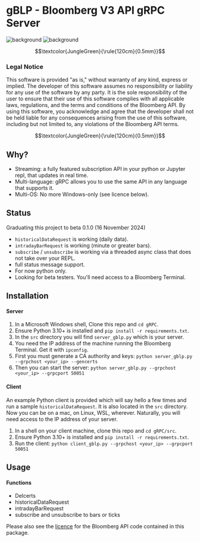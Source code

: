 # gBLP - Bloomberg V3 API gRPC Server

![background](images/finvids.gif#gh-dark-mode-only)
![background](images/finvids.gif#gh-light-mode-only)


$$\textcolor{JungleGreen}{\rule{120cm}{0.5mm}}$$
### Legal Notice
This software is provided "as is," without warranty of any kind, express or implied. The developer of this software assumes no responsibility or liability for any use of the software by any party. It is the sole responsibility of the user to ensure that their use of this software complies with all applicable laws, regulations, and the terms and conditions of the Bloomberg API. By using this software, you acknowledge and agree that the developer shall not be held liable for any consequences arising from the use of this software, including but not limited to, any violations of the Bloomberg API terms.

$$\textcolor{JungleGreen}{\rule{120cm}{0.5mm}}$$


## Why?
* Streaming: a fully featured subscription API in your python or Jupyter repl, that updates in real time.
* Multi-language: gRPC allows you to use the same API in any language that supports it. 
* Multi-OS: No more Windows-only (see licence below). 


## Status
Graduating this project to beta 0.1.0 (16 November 2024)
* `historicalDataRequest` is working (daily data).
* `intradayBarRequest` is working (minute or greater bars).
* `subscribe` / `unsubscribe` is working via a threaded async class that does not take over your REPL.
* full status message support.
* For now python only. 
* Looking for beta testers. You'll need access to a Bloomberg Terminal.

## Installation

#### Server
1. In a Microsoft Windows shell, Clone this repo and `cd gRPC`. 
2. Ensure Python 3.10+ is installed and `pip install -r requirements.txt`.
3. In the `src` directory you will find `server_gblp.py` which is your server. 
4. You need the IP address of the machine running the Bloomberg Terminal. Get it with `ipconfig`.
5. First you must generate a CA authority and keys: `python server_gblp.py --grpchost <your_ip> --gencerts`
6. Then you can start the server: `python server_gblp.py --grpchost <your_ip> --grpcport 50051`

#### Client
An example Python client is provided which will say hello a few times and run a sample `historicalDataRequest`.
It is also located in the `src` directory. Now you can be on a mac, on Linux, WSL, wherever. Naturally, 
you will need access to the IP address of your server. 
1. In a shell on your client machine, clone this repo and `cd gRPC/src`. 
2. Ensure Python 3.10+ is installed and `pip install -r requirements.txt`.
3. Run the client: `python client_gblp.py --grpchost <your_ip> --grpcport 50051`

## Usage

#### Functions
* Delcerts
* historicalDataRequest
* intradayBarRequest
* subscribe and unsubscribe to bars or ticks

Please also see the [licence](https://github.com/vegabook/gBLP/blob/main/src/bbg_copyright.txt) for the Bloomberg API code contained in this package. 

 

